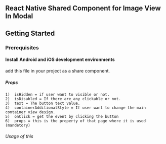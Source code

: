 ## React Native Shared Component for Image View In Modal

## Getting Started
### Prerequisites
#### Install Android and iOS development environments
  add this file in your project as a share component.

##### Props
    1)  isHidden = if user want to visible or not.
    2)  isDisabled = If there are any clickable or not.
    3)  text = The button text value.
    4)  containerAdditionalStyle = If user want to change the main container view design.
    5)  onClick = get the event by clicking the button
    6)  props = this is the property of that page where it is used (mandetory)


###### Usage of this
<CaptureProjectImgButton
    props={this.props}
    onClick={this.onClick}
/>
